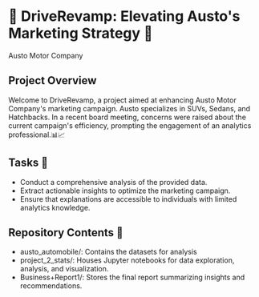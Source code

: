 # 🚀 DriveRevamp: Elevating Austo's Marketing Strategy 🚀
Austo Motor Company

## Project Overview
Welcome to DriveRevamp, a project aimed at enhancing Austo Motor Company's marketing campaign. Austo specializes in SUVs, Sedans, and Hatchbacks. In a recent board meeting, concerns were raised about the current campaign's efficiency, prompting the engagement of an analytics professional.📊📈

## Tasks 📝
- Conduct a comprehensive analysis of the provided data.
- Extract actionable insights to optimize the marketing campaign.
- Ensure that explanations are accessible to individuals with limited analytics knowledge.

## Repository Contents 📂
- austo_automobile/: Contains the datasets for analysis
- project_2_stats/: Houses Jupyter notebooks for data exploration, analysis, and visualization.
- Business+Report1/: Stores the final report summarizing insights and recommendations.



